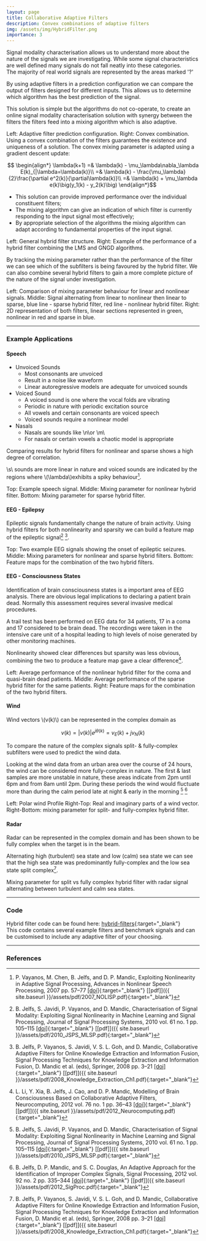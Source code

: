 ```yaml
---
layout: page
title: Collaborative Adaptive Filters
description: Convex combinations of adaptive filters
img: /assets/img/HybridFilter.png
importance: 3
---
```


<div class="row align-items-center">
  <div class="col-sm-5 mt-3 mt-md-0"><img class="img-fluid rounded z-depth-1 p-2" src="{{ '/assets/img/Nature.png' | relative_url }}" alt="" title="Nature of signals"/></div>
  <div class="col-sm-7 mt-3 mt-md-0">Signal modality characterisation allows us to understand more about the nature of the signals we are investigating. While some signal characteristics are well defined many signals do not fall neatly into these categories.</div>
</div>
<div class="caption text-left">
    The majority of real world signals are represented by the areas marked '?'
</div>

By using adaptive filters in a prediction configuration we can compare the output of filters designed for different inputs. This allows us to determine which algorithm has the best prediction of the signal.

This solution is simple but the algorithms do not co-operate, to create an online signal modality characterisation solution with synergy between the filters the filters feed into a mixing algorithm which is also adaptive.

<div class="row align-items-center justify-content-center">
  <div class="col-sm-4 mt-3 mt-md-0"><img class="img-fluid rounded z-depth-1 p-2" src="{{ '/assets/img/PredConf.png' | relative_url }}" alt="" title="Prediction configuration"/></div>
  <div class="col-sm-6 mt-3 mt-md-0"><img class="img-fluid rounded z-depth-1 p-2" src="{{ '/assets/img/Convex.png' | relative_url }}" alt="" title="Convex combination"/></div>
</div>
<div class="caption text-right">
    Left: Adaptive filter prediction configuration. Right: Convex combination.
</div>
Using a convex combination of the filters guarantees the existence and uniqueness of a solution. The convex mixing parameter is adapted using a gradient descent update:

$$ \begin{align*}
\lambda(k+1) =& \lambda(k) - \mu_\lambda\nabla_\lambda E(k)_{|\lambda=\lambda(k)}\\
=& \lambda(k) - \frac{\mu_\lambda}{2}\frac{\partial e^2(k)}{\partial\lambda(k)}\\
=& \lambda(k) + \mu_\lambda e(k)\big(y_1(k) - y_2(k)\big)
\end{align*}$$

* This solution can provide improved performance over the individual constituent filters;
* The mixing algorithm can give an indication of which filter is currently responding to the input signal most effectively;
* By appropriate selection of the algorithms the mixing algorithm can adapt according to fundamental properties of the input signal.

<div class="row align-items-center justify-content-center">
  <div class="col-sm-5 mt-3 mt-md-0"><img class="img-fluid rounded z-depth-1 p-2" src="{{ '/assets/img/HybridFilter.png' | relative_url }}" alt="" title="Generic hybrid filter"/></div>
  <div class="col-sm-4 mt-3 mt-md-0"><img class="img-fluid rounded z-depth-1 p-2" src="{{ '/assets/img/PerfLinearHybrid.png' | relative_url }}" alt="" title="Performance of linear hybrid filter"/></div>
</div>
<div class="caption text-right">
    Left: General hybrid filter structure. Right: Example of the performance of a hybrid filter combining the LMS and GNGD algorithms.
</div>

By tracking the mixing parameter rather than the performance of the filter we can see which of the subfilters is being favoured by the hybrid filter. We can also combine several hybrid filters to gain a more complete picture of the nature of the signal under investigation.

<div class="row align-items-center">
  <div class="col-sm-4 mt-3 mt-md-0"><img class="img-fluid rounded z-depth-1 p-2" src="{{ '/assets/img/CompLinNonlin.png' | relative_url }}" alt="" title="Comparison of linear and nonlinear signals"/></div>
  <div class="col-sm-4 mt-3 mt-md-0"><img class="img-fluid rounded z-depth-1 p-2" src="{{ '/assets/img/AlternatingSparseNonlin.png' | relative_url }}" alt="" title="Alternating signals"/></div>
  <div class="col-sm-4 mt-3 mt-md-0">  <img class="img-fluid rounded z-depth-1 p-2" src="{{ '/assets/img/LinNonlinSparse.png' | relative_url }}" alt="" title="2D mixing parameters"/></div>
</div>
<div class="caption text-right">
    Left: Comparison of mixing parameter behaviour for linear and nonlinear signals. Middle: Signal alternating from linear to nonlinear then linear to sparse, blue line - sparse hybrid filter, red line - nonlinear hybrid filter. Right: 2D representation of both filters, linear sections represented in green, nonlinear in red and sparse in blue.
</div>

---

### Example Applications

#### Speech

* Unvoiced Sounds
  * Most consonants are unvoiced
  * Result in a noise like waveform
  * Linear autoregressive models are adequate for unvoiced sounds
* Voiced Sound
  * A voiced sound is one where the vocal folds are vibrating
  * Periodic in nature with periodic excitation source
  * All vowels and certain consonants are voiced speech
  * Voiced sounds require a nonlinear model
* Nasals
  * Nasals are sounds like \n\or \m\
  * For nasals or certain vowels a chaotic model is appropriate

Comparing results for hybrid filters for nonlinear and sparse shows a high degree of correlation.

\\s\\ sounds are more linear in nature and voiced sounds are indicated by the regions where \\(\lambda\\)exhibits a spiky behaviour[^1].

<div class="row justify-content-center">
  <div class="col-sm-6 mt-3 mt-md-0"><img class="img-fluid rounded z-depth-1 p-2" src="{{ '/assets/img/Speech.png' | relative_url }}" alt="" title="Example speech signal"/></div>
</div>
<div class="caption text-right">
    Top: Example speech signal. Middle: Mixing parameter for nonlinear hybrid filter. Bottom: Mixing parameter for sparse hybrid filter.
</div>

#### EEG - Epilepsy
Epileptic signals fundamentally change the nature of brain activity. Using hybrid filters for both nonlinearity and sparsity we can build a feature map of the epileptic signal[^2] [^3].

<div class="row justify-content-center">
  <div class="col-sm-8 mt-3 mt-md-0"><img class="img-fluid rounded z-depth-1 p-2" src="{{ '/assets/img/EEGEpilepsy.png' | relative_url }}" alt="" title="Example epilepsy signals"/></div>
</div>
<div class="caption text-right">
    Top: Two example EEG signals showing the onset of epileptic seizures. Middle: Mixing parameters for nonlinear and sparse hybrid filters. Bottom: Feature maps for the combination of the two hybrid filters.
</div>

#### EEG - Consciousness States
Identification of brain consciousness states is a important area of EEG analysis. There are obvious legal implications to declaring a patient brain dead. Normally this assessment requires several invasive medical procedures.

A trail test has been performed on EEG data for 34 patients, 17 in a coma and 17 considered to be brain dead. The recordings were taken in the intensive care unit of a hospital leading to high levels of noise generated by other monitoring machines.

Nonlinearity showed clear differences but sparsity was less obvious, combining the two to produce a feature map gave a clear difference[^4].
<div class="row align-items-center">
  <div class="col-sm-4 mt-3 mt-md-0"><img class="img-fluid rounded z-depth-1 p-2" src="{{ '/assets/img/EEGNonlinear.png' | relative_url }}" alt="" title="EEG nonlinear hybrid filter"/></div>
  <div class="col-sm-4 mt-3 mt-md-0"><img class="img-fluid rounded z-depth-1 p-2" src="{{ '/assets/img/EEGSparse.png' | relative_url }}" alt="" title="EEG sparse hybrid filter"/></div>
  <div class="col-sm-4 mt-3 mt-md-0"><img class="img-fluid rounded z-depth-1 p-2" src="{{ '/assets/img/EEGSparseNonlin.png' | relative_url }}" alt="" title="EEG sparse nonlinear feature map"/></div>
</div>
<div class="caption text-right">
    Left: Average performance of the nonlinear hybrid filter for the coma and quasi-brain dead patients. Middle: Average performance of the sparse hybrid filter for the same patients. Right: Feature maps for the combination of the two hybrid filters.
</div>

#### Wind
Wind vectors \\(v(k)\\) can be represented in the complex domain as

$$ v(k) = |v(k)|e^{j\theta(k)} = v_E(k) + jv_N(k)$$

To compare the nature of the complex signals split- & fully-complex subfilters were used to predict the wind data.

Looking at the wind data from an urban area over the course of 24 hours, the wind can be considered more fully-complex in nature. The first & last samples are more unstable in nature, these areas indicate from 2pm until 6pm and from 8am until 2pm. During these periods the wind would fluctuate more than during the calm period late at night & early in the morning [^2] [^5]
<div class="row align-items-center justify-content-center">
  <div class="col-sm-4 mt-3 mt-md-0"><img class="img-fluid rounded z-depth-1 p-2" src="{{ '/assets/img/WindPolar.png' | relative_url }}" alt="" title="Polar representation of wind"/></div>
  <div class="col-sm-7 mt-3 mt-md-0"><img class="img-fluid rounded z-depth-1 p-2" src="{{ '/assets/img/Wind.png' | relative_url }}" alt="" title="Complex wind representation"/></div>
</div>
<div class="caption text-right">
    Left: Polar wind Profile Right-Top: Real and imaginary parts of a wind vector. Right-Bottom: mixing parameter for split- and fully-complex hybrid filter.
</div>

#### Radar
Radar can be represented in the complex domain and has been shown to be fully complex when the target is in the beam.

Alternating high (turbulent) sea state and low (calm) sea state we can see that the high sea state was predominantly fully-complex and the low sea state split complex[^3].
<div class="row justify-content-center">
  <div class="col-sm-6 mt-3 mt-md-0"><img class="img-fluid rounded z-depth-1 p-2" src="{{ '/assets/img/Radar.png' | relative_url }}" alt="" title="Example radar signals"/></div>
</div>
<div class="caption text-right">
    Mixing parameter for split vs fully complex hybrid filter with radar signal alternating between turbulent and calm sea states.
</div>

---

### Code
Hybrid filter code can be found here: [hybrid-filters](https://github.com/beteje/hybrid-filters){:target="_blank"}      
This code contains several example filters and benchmark signals and can be customised to include any adaptive filter of your choosing.

---

### References
[^1]: P. Vayanos, M. Chen, B. Jelfs, and D. P. Mandic, Exploiting Nonlinearity in Adaptive Signal Processing, Advances in Nonlinear Speech Processing, 2007 pp. 57–77 [\[doi\]](http://doi.org/10.1007/978-3-540-77347-4_3){:target="_blank"} [\[pdf\]]({{ site.baseurl }}/assets/pdf/2007_NOLISP.pdf){:target="_blank"}
[^2]: B. Jelfs, S. Javidi, P. Vayanos, and D. Mandic, Characterisation of Signal Modality: Exploiting Signal Nonlinearity in Machine Learning and Signal Processing, Journal of Signal Processing Systems, 2010 vol. 61 no. 1 pp. 105–115 [\[doi\]](http://doi.org/10.1007/s11265-009-0358-z){:target="_blank"} [\[pdf\]]({{ site.baseurl }}/assets/pdf/2010_JSPS_MLSP.pdf){:target="_blank"}
[^3]: B. Jelfs, P. Vayanos, S. Javidi, V. S. L. Goh, and D. Mandic, Collaborative Adaptive Filters for Online Knowledge Extraction and Information Fusion, Signal Processing Techniques for Knowledge Extraction and Information Fusion, D. Mandic et al. (eds), Springer, 2008 pp. 3–21 [\[doi\]](http://doi.org/10.1007/978-0-387-74367-7_1){:target="_blank"} [\[pdf\]]({{ site.baseurl }}/assets/pdf/2008_Knowledge_Extraction_Ch1.pdf){:target="_blank"}
[^4]: L. Li, Y. Xia, B. Jelfs, J. Cao, and D. P. Mandic, Modelling of Brain Consciousness Based on Collaborative Adaptive Filters, Neurocomputing, 2012 vol. 76 no. 1 pp. 36–43 [\[doi\]](http://doi.org/10.1016/j.neucom.2011.05.038){:target="_blank"} [\[pdf\]]({{ site.baseurl }}/assets/pdf/2012_Neurocomputing.pdf){:target="_blank"}
[^5]: B. Jelfs, D. P. Mandic, and S. C. Douglas, An Adaptive Approach for the Identification of Improper Complex Signals, Signal Processing, 2012 vol. 92 no. 2 pp. 335–344 [\[doi\]](http://doi.org/10.1016/j.sigpro.2011.07.020){:target="_blank"} [\[pdf\]]({{ site.baseurl }}/assets/pdf/2012_SigProc.pdf){:target="_blank"}
